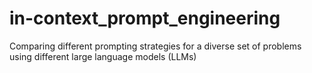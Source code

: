 # in-context_prompt_engineering
Comparing different prompting strategies for a diverse set of problems using different large language models (LLMs)
